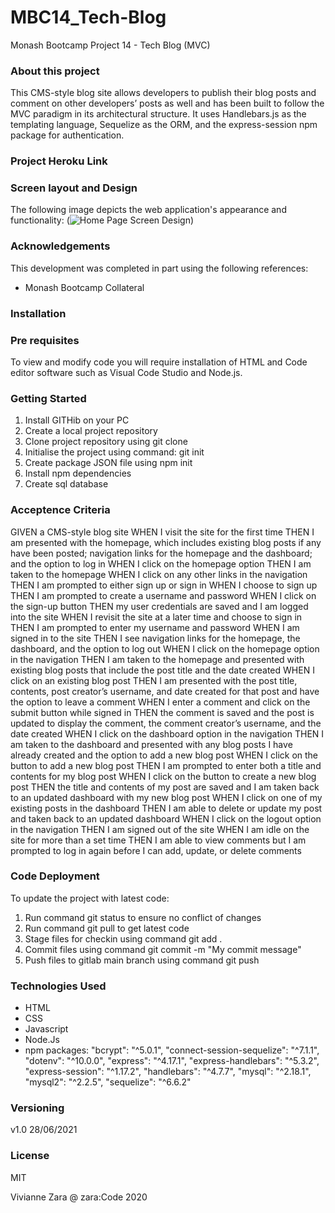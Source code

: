 # MBC14_Tech-Blog

Monash Bootcamp Project 14 - Tech Blog (MVC)

### About this project

This CMS-style blog site allows developers to publish their blog posts and comment on other developers’ posts as well and has been built to follow the MVC paradigm in its architectural structure. It uses Handlebars.js as the templating language, Sequelize as the ORM, and the express-session npm package for authentication.

### Project Heroku Link

### Screen layout and Design

The following image depicts the web application's appearance and functionality:
(![Home Page Screen Design]())

### Acknowledgements

This development was completed in part using the following references:

- Monash Bootcamp Collateral

### Installation

### Pre requisites

To view and modify code you will require installation of HTML and Code editor software such as Visual Code Studio and Node.js.

### Getting Started

1. Install GITHib on your PC
2. Create a local project repository
3. Clone project repository using git clone
4. Initialise the project using command: git init
5. Create package JSON file using npm init
6. Install npm dependencies
7. Create sql database

### Acceptence Criteria

GIVEN a CMS-style blog site
WHEN I visit the site for the first time
THEN I am presented with the homepage, which includes existing blog posts if any have been posted; navigation links for the homepage and the dashboard; and the option to log in
WHEN I click on the homepage option
THEN I am taken to the homepage
WHEN I click on any other links in the navigation
THEN I am prompted to either sign up or sign in
WHEN I choose to sign up
THEN I am prompted to create a username and password
WHEN I click on the sign-up button
THEN my user credentials are saved and I am logged into the site
WHEN I revisit the site at a later time and choose to sign in
THEN I am prompted to enter my username and password
WHEN I am signed in to the site
THEN I see navigation links for the homepage, the dashboard, and the option to log out
WHEN I click on the homepage option in the navigation
THEN I am taken to the homepage and presented with existing blog posts that include the post title and the date created
WHEN I click on an existing blog post
THEN I am presented with the post title, contents, post creator’s username, and date created for that post and have the option to leave a comment
WHEN I enter a comment and click on the submit button while signed in
THEN the comment is saved and the post is updated to display the comment, the comment creator’s username, and the date created
WHEN I click on the dashboard option in the navigation
THEN I am taken to the dashboard and presented with any blog posts I have already created and the option to add a new blog post
WHEN I click on the button to add a new blog post
THEN I am prompted to enter both a title and contents for my blog post
WHEN I click on the button to create a new blog post
THEN the title and contents of my post are saved and I am taken back to an updated dashboard with my new blog post
WHEN I click on one of my existing posts in the dashboard
THEN I am able to delete or update my post and taken back to an updated dashboard
WHEN I click on the logout option in the navigation
THEN I am signed out of the site
WHEN I am idle on the site for more than a set time
THEN I am able to view comments but I am prompted to log in again before I can add, update, or delete comments

### Code Deployment

To update the project with latest code:

1. Run command git status to ensure no conflict of changes
2. Run command git pull to get latest code
3. Stage files for checkin using command git add .
4. Commit files using command git commit -m "My commit message"
5. Push files to gitlab main branch using command git push

### Technologies Used

- HTML
- CSS
- Javascript
- Node.Js
- npm packages:
  "bcrypt": "^5.0.1",
  "connect-session-sequelize": "^7.1.1",
  "dotenv": "^10.0.0",
  "express": "^4.17.1",
  "express-handlebars": "^5.3.2",
  "express-session": "^1.17.2",
  "handlebars": "^4.7.7",
  "mysql": "^2.18.1",
  "mysql2": "^2.2.5",
  "sequelize": "^6.6.2"

### Versioning

v1.0 28/06/2021

### License

MIT

Vivianne Zara @ zara:Code 2020
